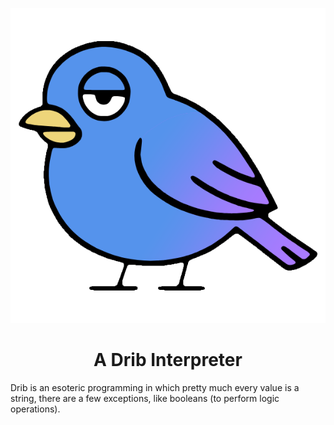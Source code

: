<center>

![Drib Logo](/docs/drib-readme.png)

</center>

<h1 align="center">A Drib Interpreter</h1>

Drib is an esoteric programming in which pretty much every value is a string, there are a few exceptions, like booleans (to perform logic operations).

